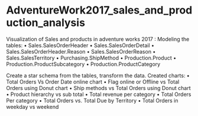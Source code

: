 # AdventureWork2017_sales_and_production_analysis
Visualization of Sales and products in adventure works 2017 :
Modeling the tables: 
• Sales.SalesOrderHeader 
• Sales.SalesOrderDetail 
• Sales.SalesOrderHeader.Reason 
• Sales.SalesOrderReason 
• Sales.SalesTerritory 
• Purchasing.ShipMethod 
• Production.Product 
• Production.ProductSubcategory 
• Production.ProductCategory  

Create a star schema from the tables, transform the data. 
Created charts: 
• Total Orders Vs Order Date online chart 
• Flag online or Offline vs Total Orders using Donut chart 
• Ship methods vs Total Orders using Donut chart 
• Product hierarchy vs sub total 
• Total revenue per category 
• Total Orders Per category 
• Total Orders vs. Total Due by Territory 
• Total Orders in weekday vs weekend

